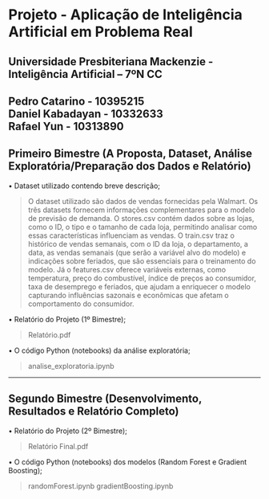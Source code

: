 # Projeto - Aplicação de Inteligência Artificial em Problema Real
## Universidade Presbiteriana Mackenzie - Inteligência Artificial – 7ºN CC

Pedro Catarino - 10395215<br>
Daniel Kabadayan - 10332633<br>
Rafael Yun - 10313890
---
## Primeiro Bimestre (A Proposta, Dataset, Análise Exploratória/Preparação dos Dados e Relatório)
• Dataset utilizado contendo breve descrição;  
> O dataset utilizado são dados de vendas fornecidas pela Walmart. Os três datasets fornecem informações complementares para o modelo de previsão de demanda. O stores.csv contém dados sobre as lojas, como o ID, o tipo e o tamanho de cada loja, permitindo analisar como essas características influenciam as vendas. O train.csv traz o histórico de vendas semanais, com o ID da loja, o departamento, a data, as vendas semanais (que serão a variável alvo do modelo) e indicações sobre feriados, que são essenciais para o treinamento do modelo. Já o features.csv oferece variáveis externas, como temperatura, preço do combustível, índice de preços ao consumidor, taxa de desemprego e feriados, que ajudam a enriquecer o modelo capturando influências sazonais e econômicas que afetam o comportamento do consumidor.
> 
• Relatório do Projeto (1º Bimestre);  
> Relatório.pdf

• O código Python (notebooks) da análise exploratória;  
> analise_exploratoria.ipynb
---
## Segundo Bimestre (Desenvolvimento, Resultados e Relatório Completo)
• Relatório do Projeto (2º Bimestre);  
> Relatório Final.pdf

• O código Python (notebooks) dos modelos (Random Forest e Gradient Boosting);  
> randomForest.ipynb
> gradientBoosting.ipynb
